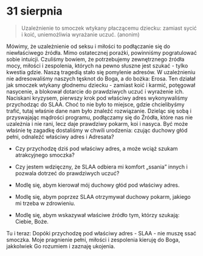 
# 31 sierpnia

> Uzależnienie to smoczek wtykany płaczącemu dziecku: zamiast sycić i koić, uniemożliwia wyrażanie uczuć. (anonim)

Mówimy, że uzależnienie od seksu i miłości to podłączanie się do niewłaściwego źródła. Mimo ostatecznej porażki, powinniśmy pogratulować sobie intuicji. Czuliśmy bowiem, że potrzebujemy zewnętrznego źródła mocy, miłości i zespolenia, których na pewno słuszne jest szukać - tylko kwestia gdzie. Naszą tragedią stało się pomylenie adresów. W uzależnieniu nie adresowaliśmy naszych tęsknot do Boga, a do bożka: Erosa. Ten działał jak smoczek wtykany głodnemu dziecku - zamiast koić i karmić, potęgował nasycenie, a blokował dotarcie do prawdziwych uczuć i wyrażenie ich. Naciskani kryzysem, pierwszy krok pod właściwy adres wykonywaliśmy przychodząc do SLAA. Choć to nie było to miejsce, gdzie chcielibyśmy trafić, tutaj właśnie dane nam było znaleźć rozwiązanie. Dzieląc się sobą i przyswajając mądrości programu, podłączamy się do Źródła, które nas nie uzależnia i nie rani, lecz daje prawdziwy pokarm, koi i nasyca. Być może właśnie tę zagadkę dostaliśmy w chwili urodzenia: czując duchowy głód pełni, odnaleźć właściwy adres i Adresata?

- Czy przychodzę dziś pod właściwy adres, a może wciąż szukam atrakcyjnego smoczka?
- Czy jestem wdzięczny, że SLAA odbiera mi komfort „ssania” innych i pozwala dotrzeć do prawdziwych uczuć?

- Modlę się, abym kierował mój duchowy głód pod właściwy adres.
- Modlę się, abym poprzez SLAA otrzymywał duchowy pokarm, jakiego mi trzeba w zdrowieniu.
- Modlę się, abym wskazywał właściwe źródło tym, którzy szukają: Ciebie, Boże.

Tu i teraz: Dopóki przychodzę pod właściwy adres - SLAA - nie muszę ssać smoczka. Moje pragnienie pełni, miłości i zespolenia kieruję do Boga, jakkolwiek Go rozumiem i zaznaję ukojenia.
